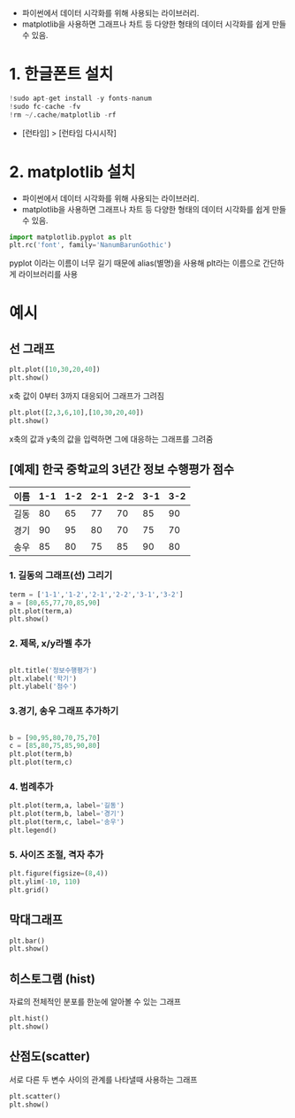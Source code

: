 - 파이썬에서 데이터 시각화를 위해 사용되는 라이브러리.
- matplotlib을 사용하면 그래프나 차트 등 다양한 형태의 데이터 시각화를 쉽게 만들 수 있음.

# 1. 한글폰트 설치
```python
!sudo apt-get install -y fonts-nanum
!sudo fc-cache -fv
!rm ~/.cache/matplotlib -rf
```
- [런타임] > [런타임 다시시작] 

# 2. matplotlib 설치
- 파이썬에서 데이터 시각화를 위해 사용되는 라이브러리.
- matplotlib을 사용하면 그래프나 차트 등 다양한 형태의 데이터 시각화를 쉽게 만들 수 있음.
```python
import matplotlib.pyplot as plt
plt.rc('font', family='NanumBarunGothic')
```
pyplot 이라는 이름이 너무 길기 때문에 alias(별명)을 사용해 plt라는 이름으로 간단하게 라이브러리를 사용

# 예시
## 선 그래프 
```python
plt.plot([10,30,20,40])
plt.show()
```
x축 값이 0부터 3까지 대응되어 그래프가 그려짐

```python
plt.plot([2,3,6,10],[10,30,20,40])
plt.show()
```
x축의 값과 y축의 값을 입력하면 그에 대응하는 그래프를 그려줌

## [예제] 한국 중학교의 3년간 정보 수행평가 점수
| 이름 | 1-1 | 1-2 | 2-1 | 2-2 | 3-1 | 3-2 |
| ---- | --- | --- | --- | --- | --- | --- |
| 길동 | 80  | 65  | 77  | 70  | 85  | 90  |
| 경기 | 90  | 95  | 80  | 70  | 75  | 70  |
| 송우 | 85  | 80  | 75  | 85  | 90  | 80  |

### 1. 길동의 그래프(선) 그리기
```python
term = ['1-1','1-2','2-1','2-2','3-1','3-2']
a = [80,65,77,70,85,90]
plt.plot(term,a)
plt.show()
```

### 2. 제목, x/y라벨 추가
```python

plt.title('정보수행평가')
plt.xlabel('학기')
plt.ylabel('점수')
```

### 3.경기, 송우 그래프 추가하기
```python

b = [90,95,80,70,75,70]
c = [85,80,75,85,90,80]
plt.plot(term,b)
plt.plot(term,c)

```

### 4. 범례추가
```python
plt.plot(term,a, label='길동')
plt.plot(term,b, label='경기')
plt.plot(term,c, label='송우')
plt.legend()
```

### 5. 사이즈 조절, 격자 추가
```python
plt.figure(figsize=(8,4))
plt.ylim(-10, 110)
plt.grid()
```


## 막대그래프
```python
plt.bar()
plt.show()
```


## 히스토그램 (hist)
자료의 전체적인 분포를 한눈에 알아볼 수 있는 그래프
```python
plt.hist()
plt.show()
```


## 산점도(scatter)
서로 다른 두 변수 사이의 관계를 나타낼때 사용하는 그래프
```python
plt.scatter()
plt.show()
```





